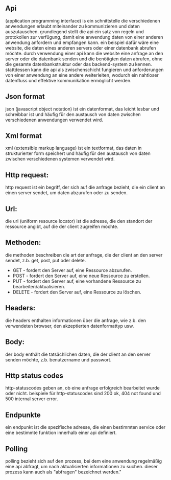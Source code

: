 ## Api
 (application programming interface) is ein schnittstelle die verschiedenen anwendungen erlaubt miteinander zu kommunizieren und daten auszutauschen. grundlegend stellt die api ein satz von regeln und protokollen zur verfügung, damit eine anwendung daten von einer anderen anwendung anfordern und empfangen kann. ein beispiel dafür wäre eine website, die daten eines anderen servers oder einer datenbank abrufen möchte. durch verwendung einer api kann die website eine anfrage an den server oder die datenbank senden und die benötigten daten abrufen, ohne die gesamte datenbankstruktur oder das backend-system zu kennen. stattdessen kann die api als zwischenschicht fungieren und anforderungen von einer anwendung an eine andere weiterleiten, wodurch ein nahtloser datenfluss und effektive kommunikation ermöglicht werden.

## Json format 

json (javascript object notation) ist ein datenformat, das leicht lesbar und schreibbar ist und häufig für den austausch von daten zwischen verschiedenen anwendungen verwendet wird.

## Xml format
xml (extensible markup language) ist ein textformat, das daten in strukturierter form speichert und häufig für den austausch von daten zwischen verschiedenen systemen verwendet wird.

## Http request:
http request ist ein begriff, der sich auf die anfrage bezieht, die ein client an einen server sendet, um daten abzurufen oder zu senden.

## Url:
die url (uniform resource locator) ist die adresse, die den standort der ressource angibt, auf die der client zugreifen möchte.

## Methoden:
die methoden beschreiben die art der anfrage, die der client an den server sendet, z.b. get, post, put oder delete.

- GET - fordert den Server auf, eine Ressource abzurufen.
- POST - fordert den Server auf, eine neue Ressource zu erstellen.
- PUT - fordert den Server auf, eine vorhandene Ressource zu bearbeiten/aktualisieren.
- DELETE - fordert den Server auf, eine Ressource zu löschen.

## Headers:
die headers enthalten informationen über die anfrage, wie z.b. den verwendeten browser, den akzeptierten datenformattyp usw.

## Body:
der body enthält die tatsächlichen daten, die der client an den server senden möchte, z.b. benutzername und passwort.

## Http status codes
http-statuscodes geben an, ob eine anfrage erfolgreich bearbeitet wurde oder nicht. beispiele für http-statuscodes sind 200 ok, 404 not found und 500 internal server error.

## Endpunkte
ein endpunkt ist die spezifische adresse, die einen bestimmten service oder eine bestimmte funktion innerhalb einer api definiert.

## Polling
polling bezieht sich auf den prozess, bei dem eine anwendung regelmäßig eine api abfragt, um nach aktualisierten informationen zu suchen. dieser prozess kann auch als "abfragen" bezeichnet werden."